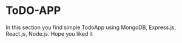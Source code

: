 # ToDO-APP
In this section you find simple TodoApp using  MongoDB, Express.js, React.js, Node.js. Hope you liked it
